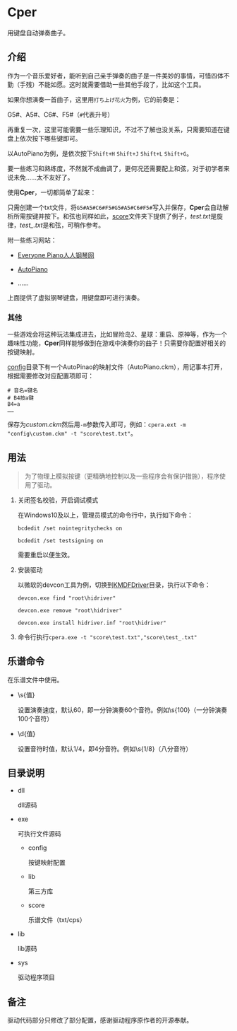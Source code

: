 # Cper

用键盘自动弹奏曲子。

## 介绍

作为一个音乐爱好者，能听到自己亲手弹奏的曲子是一件美妙的事情，可惜四体不勤（手残）不能如愿。这时就需要借助一些其他手段了，比如这个工具。

如果你想演奏一首曲子，这里用`打ち上げ花火`为例，它的前奏是：

G5#、A5#、C6#、F5#（`#`代表升号）

再重复一次，这里可能需要一些乐理知识，不过不了解也没关系，只需要知道在键盘上依次按下哪些键即可。

以AutoPiano为例，是依次按下`Shift+H` `Shift+J` `Shift+L` `Shift+G`。

要一些练习和熟练度，不然就不成曲调了，更何况还需要配上和弦，对于初学者来说未免……太不友好了。

使用**Cper**，一切都简单了起来：

只需创建一个txt文件，将`G5#A5#C6#F5#G5#A5#C6#F5#`写入并保存，**Cper**会自动解析所需按键并按下。和弦也同样如此，<u>score</u>文件夹下提供了例子，*test.txt*是旋律，*test_.txt*是和弦，可稍作参考。

附一些练习网站：

- [Everyone Piano人人钢琴网](https://www.everyonepiano.cn/)

- [AutoPiano](https://www.autopiano.cn/)

- ……

上面提供了虚拟钢琴键盘，用键盘即可进行演奏。

### 其他

一些游戏会将这种玩法集成进去，比如冒险岛2、星球：重启、原神等，作为一个趣味性功能，**Cper**同样能够做到在游戏中演奏你的曲子！只需要你配置好相关的按键映射。

<u>config</u>目录下有一个AutoPinao的映射文件（AutoPiano.ckm），用记事本打开，根据需要修改对应配置项即可：

```
# 音名=键名
# B4按a键
B4=a
…… 
```

保存为*custom.ckm*然后用`-m`参数传入即可，例如：`cpera.ext -m "config\custom.ckm" -t "score\test.txt"`。

## 用法

> 为了物理上模拟按键（更精确地控制以及一些程序会有保护措施），程序使用了驱动。

1. 关闭签名校验，开启调试模式
   
   在Windows10及以上，管理员模式的命令行中，执行如下命令：
   
   `bcdedit /set nointegritychecks on`
   
   `bcdedit /set testsigning on`
   
   需要重启以便生效。

3. 安装驱动
   
   以微软的devcon工具为例，切换到<u>KMDFDriver</u>目录，执行以下命令：
   
   `devcon.exe find "root\hidriver"`
   
   `devcon.exe remove "root\hidriver"`
   
   `devcon.exe install hidriver.inf "root\hidriver"`

5. 命令行执行`cpera.exe -t "score\test.txt","score\test_.txt"`

## 乐谱命令

在乐谱文件中使用。

- \s{值}
  
  设置演奏速度，默认60，即一分钟演奏60个音符。例如\s{100}（一分钟演奏100个音符）

- \d{值}
  
  设置音符时值，默认1/4，即4分音符。例如\s{1/8}（八分音符）

## 目录说明

- dll
  
  dll源码

- exe
  
  可执行文件源码
  
  - config
    
    按键映射配置
  
  - lib
    
    第三方库
  
  - score
    
    乐谱文件（txt/cps）

- lib
  
  lib源码

- sys
  
  驱动程序项目

## 备注

驱动代码部分只修改了部分配置，感谢驱动程序原作者的开源奉献。
